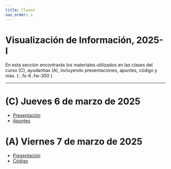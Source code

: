 ```yaml
---
title: Clases
nav_order: 1
---
```


# Visualización de Información, 2025-I

En esta sección encontrarás los materiales utilizados en las clases del curso (C), ayudantias (A), incluyendo presentaciones, apuntes, código y más.
{: .fs-6 .fw-300 }

---

# (C) Jueves 6 de marzo de 2025
- [Presentación](https://docs.google.com/presentation/d/12mQmJNBFKV4vEBPv6gaRRGTobFyEJS6ICmW57_8SHaE/edit)
- [Apuntes](https://docs.google.com/document/d/1Q9t7KXjZIGf0G5VbpvtaSQF_pMkVLsfqk-_wfmbsHKQ/edit)


# (A) Viernes 7 de marzo de 2025
- [Presentación](https://docs.google.com/presentation/d/1SspOrbNagDL_f3RBNZpkuPYNs3oYpe3g62G888yi2I4/edit)
- [Código](https://glitch.com/edit/#!/infovis-puc-codigo-ayudantia?path=1-intro-html%2Findex.html%3A1%3A0)
